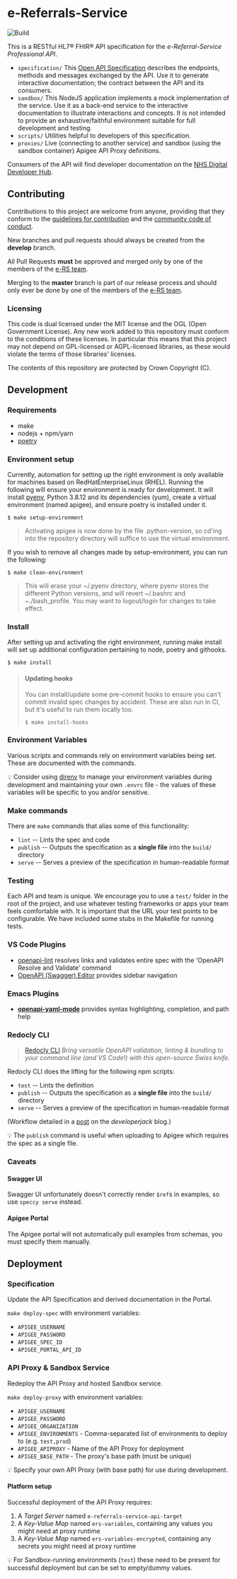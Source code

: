 # e-Referrals-Service

![Build](https://github.com/NHSDigital/e-referrals-service-api/workflows/Build/badge.svg?branch=master)


This is a RESTful HL7® FHIR® API specification for the *e-Referral-Service Professional API*.

* `specification/` This [Open API Specification](https://swagger.io/docs/specification/about/) describes the endpoints, methods and messages exchanged by the API. Use it to generate interactive documentation; the contract between the API and its consumers.
* `sandbox/` This NodeJS application implements a mock implementation of the service. Use it as a back-end service to the interactive documentation to illustrate interactions and concepts. It is not intended to provide an exhaustive/faithful environment suitable for full development and testing.
* `scripts/` Utilities helpful to developers of this specification.
* `proxies/` Live (connecting to another service) and sandbox (using the sandbox container) Apigee API Proxy definitions.

Consumers of the API will find developer documentation on the [NHS Digital Developer Hub](https://digital.nhs.uk/developer/api-catalogue/e-referral-service-fhir).

## Contributing
Contributions to this project are welcome from anyone, providing that they conform to the [guidelines for contribution](https://github.com/NHSDigital/e-referrals-service-api/blob/master/CONTRIBUTING.md) and the [community code of conduct](https://github.com/NHSDigital/e-referrals-service-api/blob/master/CODE_OF_CONDUCT.md).

New branches and pull requests should always be created from the **develop** branch.

All Pull Requests **must** be approved and merged only by one of the members of the [e-RS team](https://github.com/orgs/NHSDigital/teams/e-referrals).

Merging to the **master** branch is part of our release process and should only ever be done by one of the members of the [e-RS team](https://github.com/orgs/NHSDigital/teams/e-referrals).

### Licensing
This code is dual licensed under the MIT license and the OGL (Open Government License). Any new work added to this repository must conform to the conditions of these licenses. In particular this means that this project may not depend on GPL-licensed or AGPL-licensed libraries, as these would violate the terms of those libraries' licenses.

The contents of this repository are protected by Crown Copyright (C).

## Development

### Requirements
* make
* nodejs + npm/yarn
* [poetry](https://github.com/python-poetry/poetry)

### Environment setup
Currently, automation for setting up the right environment is only available for machines based on RedHatEnterpriseLinux (RHEL).
Running the following will ensure your environment is ready for development.
It will install [pyenv](https://github.com/pyenv/pyenv), Python 3.8.12 and its dependencies (yum), create a virtual environment (named apigee), and ensure poetry is installed under it.
```
$ make setup-environment
```
>Activating apigee is now done by the file .python-version, so cd'ing into the repository directory will suffice to use the virtual environment.

If you wish to remove all changes made by setup-environment, you can run the following:
```
$ make clean-environment
```
> This will erase your ~/.pyenv directory, where pyenv stores the different Python versions, and will revert ~/.bashrc and ~./bash_profile. You may want to logout/login for changes to take effect.

### Install
After setting up and activating the right environment, running make install will set up additional configuration pertaining to node, poetry and githooks.
```
$ make install
```

> #### Updating hooks
> You can install/update some pre-commit hooks to ensure you can't commit invalid spec changes by accident. These are also run in CI, but it's useful to run them locally too.
>
>```
>$ make install-hooks
>```

### Environment Variables
Various scripts and commands rely on environment variables being set. These are documented with the commands.

:bulb: Consider using [direnv](https://direnv.net/) to manage your environment variables during development and maintaining your own `.envrc` file - the values of these variables will be specific to you and/or sensitive.

### Make commands
There are `make` commands that alias some of this functionality:
 * `lint` -- Lints the spec and code
 * `publish` -- Outputs the specification as a **single file** into the `build/` directory
 * `serve` -- Serves a preview of the specification in human-readable format

### Testing
Each API and team is unique. We encourage you to use a `test/` folder in the root of the project, and use whatever testing frameworks or apps your team feels comfortable with. It is important that the URL your test points to be configurable. We have included some stubs in the Makefile for running tests.

### VS Code Plugins

 * [openapi-lint](https://marketplace.visualstudio.com/items?itemName=mermade.openapi-lint) resolves links and validates entire spec with the 'OpenAPI Resolve and Validate' command
 * [OpenAPI (Swagger) Editor](https://marketplace.visualstudio.com/items?itemName=42Crunch.vscode-openapi) provides sidebar navigation


### Emacs Plugins

 * [**openapi-yaml-mode**](https://github.com/esc-emacs/openapi-yaml-mode) provides syntax highlighting, completion, and path help

### Redocly CLI

> [Redocly CLI](https://redocly.com/redocly-cli) *Bring versatile OpenAPI validation, linting & bundling to your command line (and VS Code!) with this open-source Swiss knife.*

Redocly CLI does the lifting for the following npm scripts:

 * `test` -- Lints the definition
 * `publish` -- Outputs the specification as a **single file** into the `build/` directory
 * `serve` -- Serves a preview of the specification in human-readable format

(Workflow detailed in a [post](https://developerjack.com/blog/2018/maintaining-large-design-first-api-specs/) on the *developerjack* blog.)

:bulb: The `publish` command is useful when uploading to Apigee which requires the spec as a single file.

### Caveats

#### Swagger UI
Swagger UI unfortunately doesn't correctly render `$ref`s in examples, so use `speccy serve` instead.

#### Apigee Portal
The Apigee portal will not automatically pull examples from schemas, you must specify them manually.

## Deployment

### Specification
Update the API Specification and derived documentation in the Portal.

`make deploy-spec` with environment variables:

* `APIGEE_USERNAME`
* `APIGEE_PASSWORD`
* `APIGEE_SPEC_ID`
* `APIGEE_PORTAL_API_ID`

### API Proxy & Sandbox Service
Redeploy the API Proxy and hosted Sandbox service.

`make deploy-proxy` with environment variables:

* `APIGEE_USERNAME`
* `APIGEE_PASSWORD`
* `APIGEE_ORGANIZATION`
* `APIGEE_ENVIRONMENTS` - Comma-separated list of environments to deploy to (e.g. `test,prod`)
* `APIGEE_APIPROXY` - Name of the API Proxy for deployment
* `APIGEE_BASE_PATH` - The proxy's base path (must be unique)

:bulb: Specify your own API Proxy (with base path) for use during development.

#### Platform setup

Successful deployment of the API Proxy requires:

 1. A *Target Server* named `e-referrals-service-api-target`
 2. A *Key-Value Map* named `ers-variables`, containing any values you might need at proxy runtime
 2. A *Key-Value Map* named `ers-variables-encrypted`, containing any secrets you might need at proxy runtime

:bulb: For Sandbox-running environments (`test`) these need to be present for successful deployment but can be set to empty/dummy values.


